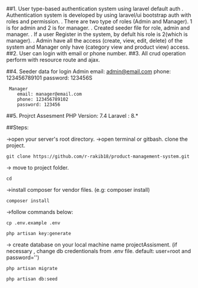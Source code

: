 ##1. User type-based authentication system using laravel default auth
	. Authentication system is developed by using laravel/ui bootstrap auth with roles and permission.
	. There are two type of roles (Admin and Manager). 1 is for admin and 2 is for manager.
	. Created seeder file for role, admin and manager.
	. If a user Register in the system, by defult his role is 2(which is manager).
	. Admin have all the access (create, view, edit, delete) of the system and Manager only have (category view and product view) access. 
##2. User can login with email or phone number.
##3. All crud operation perform with resource route and ajax.

##4. Seeder data for login
	 Admin
		email: admin@email.com
		phone: 123456789101
		password: 123456S
 
	 Manager
		email: manager@email.com
		phone: 123456789102
		password: 123456 
##5. Projrct Assesment
	 PHP Version: 7.4
	 Laravel : 8.*


##Steps:

->open your server's root directory.
->open terminal or gitbash. clone the project.
```
git clone https://github.com/r-rakib18/product-management-system.git

```
-> move to project folder.
```
cd 
```
->install composer for vendor files. (e.g: composer install)
```
composer install
```
->follow commands below:
```
cp .env.example .env
```
```
php artisan key:generate
```
-> create database on your local machine name projectAssisment. (if necessary , change db credentionals from .env file. default: user=root and password='')
```
php artisan migrate
```
```
php artisan db:seed
```
